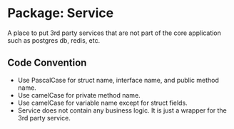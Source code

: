 # Package: Service

A place to put 3rd party services that are not part of the core application such as postgres db, redis, etc.

## Code Convention

- Use PascalCase for struct name, interface name, and public method name.
- Use camelCase for private method name.
- Use camelCase for variable name except for struct fields.
- Service does not contain any business logic. It is just a wrapper for the 3rd party service.
